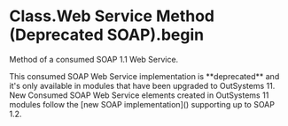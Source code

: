 # Class.Web Service Method \(Deprecated SOAP\).begin

Method of a consumed SOAP 1.1 Web Service.

 This consumed SOAP Web Service implementation is \*\*deprecated\*\* and it's only available in modules that have been upgraded to OutSystems 11. New Consumed SOAP Web Service elements created in OutSystems 11 modules follow the \[new SOAP implementation\]\(\) supporting up to SOAP 1.2.

